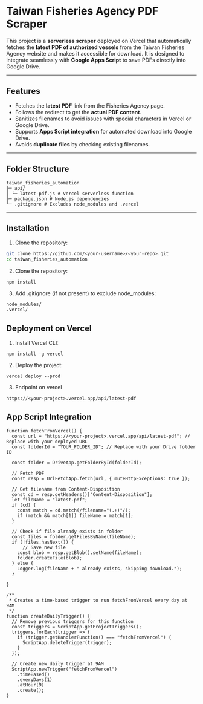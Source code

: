 # Taiwan Fisheries Agency PDF Scraper

This project is a **serverless scraper** deployed on Vercel that automatically fetches the **latest PDF of authorized vessels** from the Taiwan Fisheries Agency website and makes it accessible for download. It is designed to integrate seamlessly with **Google Apps Script** to save PDFs directly into Google Drive.

---

## Features

- Fetches the **latest PDF** link from the Fisheries Agency page.
- Follows the redirect to get the **actual PDF content**.
- Sanitizes filenames to avoid issues with special characters in Vercel or Google Drive.
- Supports **Apps Script integration** for automated download into Google Drive.
- Avoids **duplicate files** by checking existing filenames.

---

## Folder Structure

```
taiwan_fisheries_automation
├─ api/
│ └─ latest-pdf.js # Vercel serverless function
├─ package.json # Node.js dependencies
└─ .gitignore # Excludes node_modules and .vercel
```

---

## Installation

1. Clone the repository:

```bash / cmd
git clone https://github.com/<your-username>/<your-repo>.git
cd taiwan_fisheries_automation
```

2. Clone the repository:
```
npm install
```

3. Add .gitignore (if not present) to exclude node_modules:
```
node_modules/
.vercel/
```

## Deployment on Vercel
1. Install Vercel CLI:
```
npm install -g vercel
```

2. Deploy the project:
```
vercel deploy --prod
```

3. Endpoint on vercel
```
https://<your-project>.vercel.app/api/latest-pdf
```

## App Script Integration
```
function fetchFromVercel() {
  const url = "https://<your-project>.vercel.app/api/latest-pdf"; // Replace with your deployed URL
  const folderId = "YOUR_FOLDER_ID"; // Replace with your Drive folder ID

  const folder = DriveApp.getFolderById(folderId);

  // Fetch PDF
  const resp = UrlFetchApp.fetch(url, { muteHttpExceptions: true });

  // Get filename from Content-Disposition
  const cd = resp.getHeaders()["Content-Disposition"];
  let fileName = "latest.pdf";
  if (cd) {
    const match = cd.match(/filename="(.+)"/);
    if (match && match[1]) fileName = match[1];
  }

  // Check if file already exists in folder
  const files = folder.getFilesByName(fileName);
  if (!files.hasNext()) {
      // Save new file
    const blob = resp.getBlob().setName(fileName);
    folder.createFile(blob);
  } else {
    Logger.log(fileName + " already exists, skipping download.");
  }

}

/**
 * Creates a time-based trigger to run fetchFromVercel every day at 9AM
 */
function createDailyTrigger() {
  // Remove previous triggers for this function
  const triggers = ScriptApp.getProjectTriggers();
  triggers.forEach(trigger => {
    if (trigger.getHandlerFunction() === "fetchFromVercel") {
      ScriptApp.deleteTrigger(trigger);
    }
  });

  // Create new daily trigger at 9AM
  ScriptApp.newTrigger("fetchFromVercel")
    .timeBased()
    .everyDays(1)
    .atHour(9)
    .create();
}
```
